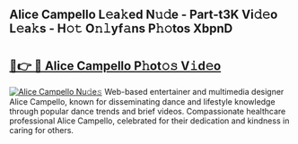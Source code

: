## Alice Campello L𝚎a𝚔ed N𝚞𝚍e - Part-t3K Vi𝚍𝚎o L𝚎a𝚔s - H𝚘𝚝 O𝚗𝚕yf𝚊ns P𝚑𝚘tos XbpnD

# <h2><a href="http://kf3m7x.oniu.top/?m=Alice+Campello">🔗👉 🔴 Alice Campello P𝚑ot𝚘𝚜 V𝚒d𝚎o</a></h2>

[![Alice Campello Nu𝚍e𝚜](https://i.imgur.com/0qMVB7G.gif)](http://kf3m7x.oniu.top/?m=Alice+Campello)
Web-based entertainer and multimedia designer Alice Campello, known for disseminating dance and lifestyle knowledge through popular dance trends and brief videos. Compassionate healthcare professional Alice Campello, celebrated for their dedication and kindness in caring for others.  
